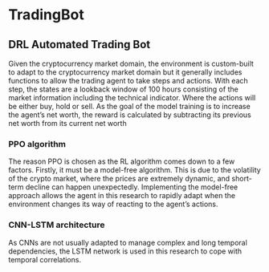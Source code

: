 # TradingBot

<h2>DRL Automated Trading Bot</h2>

<p>Given the cryptocurrency market domain, the environment is custom-built to adapt to the cryptocurrency market domain but it generally includes functions to allow the trading agent to take steps and actions. With each step, the states are a lookback window of 100 hours consisting of the market information including the technical indicator. Where the actions will be either buy, hold or sell. As the goal of the model training is to increase the agent’s net worth, the reward is calculated by subtracting its previous net worth from its current net worth</p>

<h3>PPO algorithm</h3>
<p>The reason PPO is chosen as the RL algorithm comes down to a few factors. Firstly, it must be a model-free algorithm. This is due to the volatility of the crypto market, where the prices are extremely dynamic, and short-term decline can happen unexpectedly. Implementing the model-free approach allows the agent in this research to rapidly adapt when the environment changes its way of reacting to the agent’s actions. </p>

<h3>CNN-LSTM architecture</h3>
<p>As CNNs are not usually adapted to manage complex and long temporal dependencies, the LSTM network is used in this research to cope with temporal correlations. </p>

